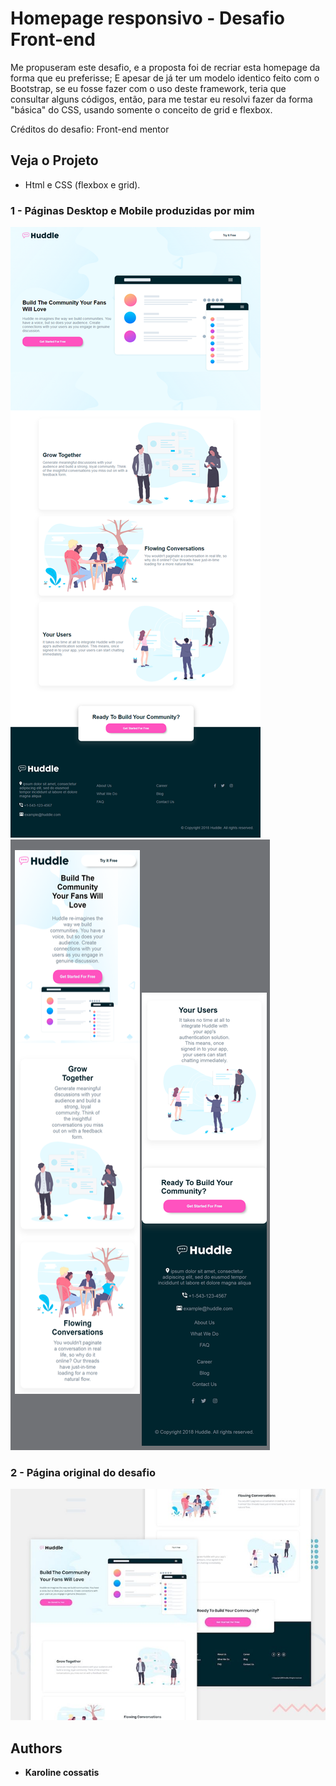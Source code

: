 # Homepage responsivo - Desafio Front-end



Me propuseram este desafio, e a proposta foi de recriar esta homepage da forma que eu preferisse; E apesar de já ter um modelo identico feito com o Bootstrap, se eu fosse fazer com o uso deste framework, teria que consultar alguns códigos, então, para me testar eu resolvi fazer da forma "básica" do CSS, usando somente o conceito de grid e flexbox. 

Créditos do desafio: Front-end mentor

 


## Veja o Projeto

* Html e CSS (flexbox e grid).


### 1 - Páginas Desktop e Mobile produzidas por mim

![Homepage desktop](https://github.com/karolcossatis/desafiofrontend1/blob/main/Printdesktop-desafiofront2.png)
![Homepage mobile](https://github.com/karolcossatis/desafiofrontend1/blob/main/printmobile.png)

### 2 - Página original do desafio

![Homepage image](https://github.com/karolcossatis/desafiofrontend1/blob/main/desktop-preview.jpg)



  ## Authors

  * **Karoline cossatis** 

